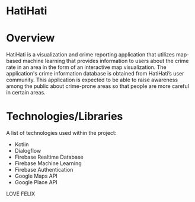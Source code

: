 # HatiHati

# Overview
HatiHati is a visualization and crime reporting application that utilizes map-based machine learning that provides information to users about the crime rate in an area in the form of an interactive map visualization. The application's crime information database is obtained from HatiHati’s user community. This application is expected to be able to raise awareness among the public about crime-prone areas so that people are more careful in certain areas.

# Technologies/Libraries

A list of technologies used within the project:
* Kotlin
* Dialogflow
* Firebase Realtime Database
* Firebase Machine Learning
* Firebase Authentication
* Google Maps API
* Google Place API

LOVE FELIX

